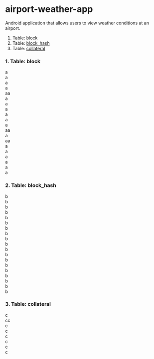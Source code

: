 # airport-weather-app
Android application that allows users to view weather conditions at an airport.

1.  Table: [block](#1.%20Table%3A%20block)
2.  Table: [block_hash](#2.%20Table%3A%20block_hash)
3.  Table: [collateral](#3.%20Table%3A%20collateral)

### 1. Table: block
a<br>
a<br>
a<br>
a<br>
aa<br>
a<br>
a<br>
a<br>
a<br>
a<br>
a<br>
aa<br>
a<br>
aa<br>
a<br>
a<br>
a<br>
a<br>
a<br>
a<br>

### 2. Table: block_hash
b<br>
b<br>
b<br>
b<br>
b<br>
b<br>
b<br>
b<br>
b<br>
b<br>
b<br>
b<br>
b<br>
b<br>
b<br>
b<br>
b<br>
b<br>
b<br>


### 3. Table: collateral
c<br>
cc<br>
c<br>
c<br>
c<br>
c<br>
c<br>
c<br>
